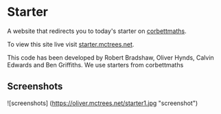 # Starter
A website that redirects you to today's starter on [corbettmaths](http://corbettmaths.com).

To view this site live visit [starter.mctrees.net](https://starter.mctrees.net).

This code has been developed by Robert Bradshaw, Oliver Hynds, Calvin Edwards and Ben Griffiths.
We use starters from corbettmaths

## Screenshots
![screenshots]
(https://oliver.mctrees.net/starter1.jpg "screenshot")
